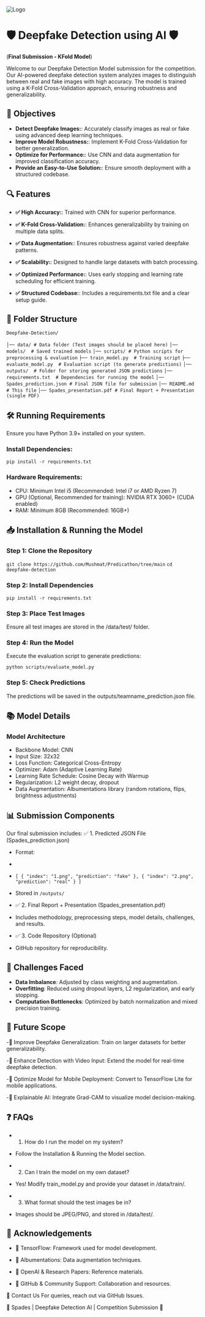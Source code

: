 
![Logo](https://i.ibb.co/tphQf7Cf/Picture1.png)


# 🛡️ Deepfake Detection using AI 🛡️

(**Final Submission - KFold Model**)

Welcome to our Deepfake Detection Model submission for the competition. Our AI-powered deepfake detection system analyzes images to distinguish between real and fake images with high accuracy. The model is trained using a K-Fold Cross-Validation approach, ensuring robustness and generalizability.

## 🎯 Objectives

- **Detect Deepfake Images:**: Accurately classify images as real or fake using advanced deep learning techniques.
- **Improve Model Robustness:**: Implement K-Fold Cross-Validation for better generalization.
- **Optimize for Performance:**: Use CNN and data augmentation for improved classification accuracy.
- **Provide an Easy-to-Use Solution:**: Ensure smooth deployment with a structured codebase.
  
## 🔍 Features

- **✅ High Accuracy:**: Trained with CNN for superior performance.

- **✅ K-Fold Cross-Validation:**: Enhances generalizability by training on multiple data splits.
- **✅ Data Augmentation:**: Ensures robustness against varied deepfake patterns.
- **✅ Scalability:**:  Designed to handle large datasets with batch processing.
- **✅ Optimized Performance:**: Uses early stopping and learning rate scheduling for efficient training.
- **✅ Structured Codebase:**: Includes a requirements.txt file and a clear setup guide.

## 📁 Folder Structure

`` Deepfake-Detection/ ``

``│── data/ # Data folder (Test images should be placed here)``
``│── models/  # Saved trained models``
``│── scripts/ # Python scripts for preprocessing & evaluation``
``├── train_model.py  # Training script``
``├── evaluate_model.py  # Evaluation script (to generate predictions)``
``│── outputs/  # Folder for storing generated JSON predictions``
``│── requirements.txt  # Dependencies for running the model``
``│── Spades_prediction.json # Final JSON file for submission``
``│── README.md # This file``
``│── Spades_presentation.pdf # Final Report + Presentation (single PDF) ``

## 🛠️ Running Requirements

Ensure you have Python 3.9+ installed on your system.

### Install Dependencies:
`` pip install -r requirements.txt ``

### Hardware Requirements:
- CPU: Minimum Intel i5 (Recommended: Intel i7 or AMD Ryzen 7)
- GPU (Optional, Recommended for training): NVIDIA RTX 3060+ (CUDA enabled)
- RAM: Minimum 8GB (Recommended: 16GB+)

## 📥 Installation & Running the Model

### Step 1: Clone the Repository
`` git clone https://github.com/Mushmat/Predicathon/tree/main ``
`` cd deepfake-detection ``

### Step 2: Install Dependencies
`` pip install -r requirements.txt ``

### Step 3: Place Test Images
Ensure all test images are stored in the /data/test/ folder.

### Step 4: Run the Model
Execute the evaluation script to generate predictions:

`` python scripts/evaluate_model.py ``

### Step 5: Check Predictions
The predictions will be saved in the outputs/teamname_prediction.json file.

## 📚 Model Details

### Model Architecture
- Backbone Model: CNN
- Input Size: 32x32
- Loss Function: Categorical Cross-Entropy
- Optimizer: Adam (Adaptive Learning Rate)
- Learning Rate Schedule: Cosine Decay with Warmup
- Regularization: L2 weight decay, dropout
- Data Augmentation: Albumentations library (random rotations, flips, brightness adjustments)

## 📊 Submission Components
Our final submission includes:
✅ 1. Predicted JSON File (Spades_prediction.json)
- Format:
- 
- `` [
    { "index": "1.png", "prediction": "fake" },
    { "index": "2.png", "prediction": "real" }
] ``

- Stored in ``/outputs/``

- ✅ 2. Final Report + Presentation (Spades_presentation.pdf)
  
- Includes methodology, preprocessing steps, model details, challenges, and results.
  
- ✅ 3. Code Repository (Optional)
  
- GitHub repository for reproducibility.
  

## 🚧 Challenges Faced

- **Data Imbalance**: Adjusted by class weighting and augmentation.
- **Overfitting**: Reduced using dropout layers, L2 regularization, and early stopping.
- **Computation Bottlenecks**: Optimized by batch normalization and mixed precision training.


## 🔮 Future Scope

-🔹 Improve Deepfake Generalization: Train on larger datasets for better generalizability.

-🔹 Enhance Detection with Video Input: Extend the model for real-time deepfake detection.

-🔹 Optimize Model for Mobile Deployment: Convert to TensorFlow Lite for mobile applications.

-🔹 Explainable AI: Integrate Grad-CAM to visualize model decision-making.


## ❓ FAQs

- 1. How do I run the model on my system?

- Follow the Installation & Running the Model section.

- 2. Can I train the model on my own dataset?

- Yes! Modify train_model.py and provide your dataset in /data/train/.

- 3. What format should the test images be in?

- Images should be JPEG/PNG, and stored in /data/test/.
   
## 🙌 Acknowledgements

-  🔹 TensorFlow: Framework used for model development.

- 🔹 Albumentations: Data augmentation techniques.

- 🔹 OpenAI & Research Papers: Reference materials.

- 🔹 GitHub & Community Support: Collaboration and resources.
  

🔗 Contact Us
For queries, reach out via GitHub Issues.

🚀 Spades | Deepfake Detection AI | Competition Submission 🚀

